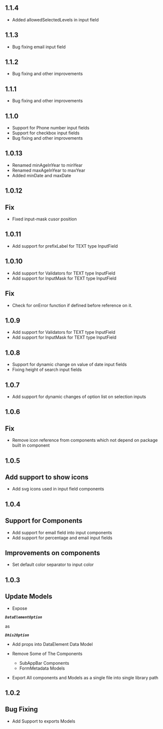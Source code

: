 ## 1.1.4
- Added allowedSelectedLevels in input field
## 1.1.3
- Bug fixing email input field
## 1.1.2

- Bug fixing and other improvements

## 1.1.1

- Bug fixing and other improvements

## 1.1.0

- Support for Phone number input fields
- Support for checkbox input fields
- Bug fixing and other improvements

## 1.0.13

- Renamed minAgeInYear to minYear
- Renamed maxAgeInYear to maxYear
- Added minDate and maxDate

## 1.0.12

## Fix

- Fixed input-mask cusor position

## 1.0.11

- Add support for prefixLabel for TEXT type InputField

## 1.0.10

- Add support for Validators for TEXT type InputField
- Add support for InputMask for TEXT type InputField

## Fix

- Check for onError function if defined before reference on it.

## 1.0.9

- Add support for Validators for TEXT type InputField
- Add support for InputMask for TEXT type InputField

## 1.0.8

- Support for dynamic change on value of date input fields
- Fixing height of search input fields

## 1.0.7

- Add support for dynamic changes of option list on selection inputs

## 1.0.6

## Fix

- Remove icon reference from components which not depend on package built in component

## 1.0.5

## Add support to show icons

- Add svg icons used in input field components

## 1.0.4

## Support for Components

- Add support for email field into input components
- Add support for percentage and email input fields

## Improvements on components

- Set default color separator to input color

## 1.0.3

## Update Models

- Expose <b><i>

```
DataElementOption
```

</i></b> as <b><i>

```
Dhis2Option

```

</i></b>

- Add props into DataElement Data Model
- Remove Some of The Components

  - SubAppBar Components
  - FormMetadata Models

- Export All components and Models as a single file into single library path

## 1.0.2

## Bug Fixing

- Add Support to exports Models
